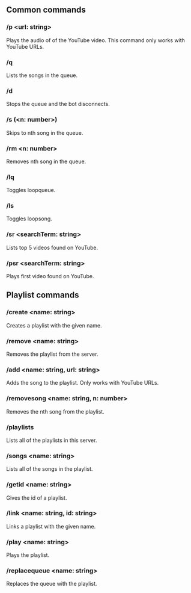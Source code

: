 ## Common commands
### /p <url: string>
Plays the audio of of the YouTube video. This command only works with YouTube URLs.

### /q
Lists the songs in the queue.

### /d
Stops the queue and the bot disconnects.

### /s (<n: number>)
Skips to nth song in the queue.

### /rm  <n: number>
Removes nth song in the queue.

### /lq
Toggles loopqueue.

### /ls
Toggles loopsong.

### /sr <searchTerm: string> 
Lists top 5 videos found on YouTube.

### /psr <searchTerm: string> 
Plays first video found on YouTube.

## Playlist commands
### /create <name: string>
Creates a playlist with the given name.

### /remove <name: string> 
Removes the playlist from the server.

### /add <name: string, url: string>
Adds the song to the playlist. Only works with YouTube URLs.

### /removesong <name: string, n: number>
Removes the nth song from the playlist.

### /playlists
Lists all of the playlists in this server.

### /songs <name: string>
Lists all of the songs in the playlist.

### /getid <name: string>
Gives the id of a playlist.

### /link <name: string, id: string>
Links a playlist with the given name.

### /play <name: string>
Plays the playlist.

### /replacequeue <name: string>
Replaces the queue with the playlist.
